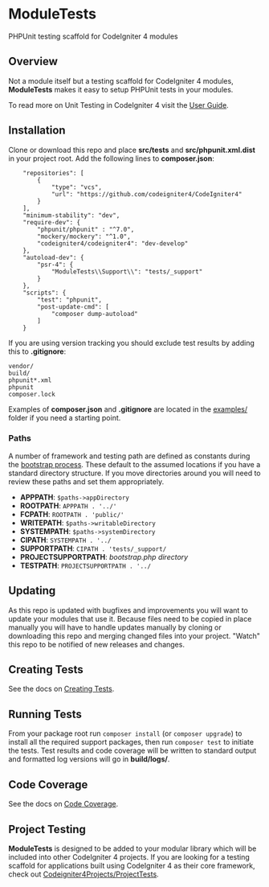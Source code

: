 # ModuleTests

PHPUnit testing scaffold for CodeIgniter 4 modules

## Overview

Not a module itself but a testing scaffold for CodeIgniter 4 modules,
**ModuleTests** makes it easy to setup PHPUnit tests in your modules.

To read more on Unit Testing in CodeIgniter 4 visit the
[User Guide](https://codeigniter4.github.io/userguide/testing/index.html).

## Installation

Clone or download this repo and place **src/tests** and **src/phpunit.xml.dist** in your
project root. Add the following lines to **composer.json**:
```
	"repositories": [
		{
			"type": "vcs",
			"url": "https://github.com/codeigniter4/CodeIgniter4"
		}
	],
	"minimum-stability": "dev",
	"require-dev": {
		"phpunit/phpunit" : "^7.0",
		"mockery/mockery": "^1.0",
		"codeigniter4/codeigniter4": "dev-develop"
	},
	"autoload-dev": {
		"psr-4": {
			"ModuleTests\\Support\\": "tests/_support"
		}
	},
	"scripts": {
		"test": "phpunit",
		"post-update-cmd": [
			"composer dump-autoload"
		]
	}
```

If you are using version tracking you should exclude test results by adding this to
**.gitignore**:
```
vendor/
build/
phpunit*.xml
phpunit
composer.lock
```

Examples of **composer.json** and **.gitignore** are located in the [examples/](examples/)
folder if you need a starting point.

### Paths

A number of framework and testing path are defined as constants during the
[bootstrap process](src/tests/_support/bootstrap.php). These default to the assumed locations
if you have a standard directory structure. If you move directories around you will need to
review these paths and set them appropriately.

* **APPPATH**: `$paths->appDirectory`
* **ROOTPATH**: `APPPATH . '../'`
* **FCPATH**: `ROOTPATH . 'public/'`
* **WRITEPATH**: `$paths->writableDirectory`
* **SYSTEMPATH**: `$paths->systemDirectory`
* **CIPATH**: `SYSTEMPATH . '../`
* **SUPPORTPATH**: `CIPATH . 'tests/_support/`
* **PROJECTSUPPORTPATH**: *bootstrap.php directory*
* **TESTPATH**: `PROJECTSUPPORTPATH . '../`

## Updating

As this repo is updated with bugfixes and improvements you will want to update your
modules that use it. Because files need to be copied in place manually you will have to
handle updates manually by cloning or downloading this repo and merging changed files
into your project. "Watch" this repo to be notified of new releases and changes.

## Creating Tests

See the docs on [Creating Tests](docs/CREATING.md).

## Running Tests

From your package root run `composer install` (or `composer upgrade`) to install all the
required support packages, then run `composer test` to initiate the tests. Test results
and code coverage will be written to standard output and formatted log versions will go
in **build/logs/**.

## Code Coverage

See the docs on [Code Coverage](docs/COVERAGE.md).

## Project Testing

**ModuleTests** is designed to be added to your modular library which will be included into
other CodeIgniter 4 projects. If you are looking for a testing scaffold for applications
built using CodeIgniter 4 as their core framework, check out
[Codeigniter4Projects/ProjectTests](https://github.com/codeigniter4projects/project-tests).
